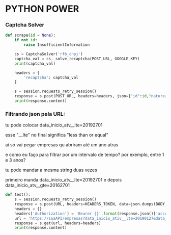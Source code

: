 # PYTHON POWER

### Captcha Solver

```python
def scrape(id = None):
    if not id:
        raise InsufficientInformation

    cs = CaptchaSolver('rfb_cnpj')
    captcha_val = cs._solve_recaptcha(POST_URL, GOOGLE_KEY)
    print(captcha_val)

    headers = {
        'recaptcha': captcha_val
    }

    s = session.requests_retry_session()
    response = s.post(POST_URL, headers=headers, json={"id":id,"naturezas":"0000000"})
    print(response.content)
```

### Filtrando json pela URL:

tu pode colocar data_inicio_atv__lte=20192701

esse "__lte" no final significa "less than or equal"

ai só vai pegar empresas qu abriram até um ano atras

e como eu faço para filtrar por um intervalo de tempo? por exemplo, entre 1 e 3 anos?

tu pode mandar a mesma string duas vezes

primeiro manda data_inicio_atv__lte=20192701 e depois data_inicio_atv__gte=20162701

``` python
def test():
    s = session.requests_retry_session()
    response = s.post(URL, headers=HEADERS_TOKEN, data=json.dumps(BODY_TOKEN), verify=True)
    headers = {}
    headers['Authorization'] = 'Bearer {}'.format(response.json()['access'])
    url = 'https://suaAPI/empresas?data_inicio_ativ__lte=20190127&data_inicio_ativ__gte=20180127'
    response = s.get(url, headers=headers)
    print(response.content)
```
